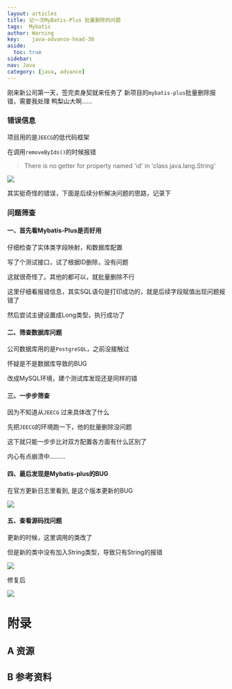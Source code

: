 ```yaml
---
layout: articles
title: 记一次MyBatis-Plus 批量删除的问题
tags:  Mybatis
author: Warning
key:    java-advance-head-30
aside:
  toc: true
sidebar:
nav: Java
category: [java, advance]
---
```


刚来新公司第一天，签完卖身契就来任务了
新项目的`mybatis-plus`批量删除报错，需要我处理
鸭梨山大啊……

<!--more-->


### 错误信息

项目用的是`JEECG`的低代码框架

在调用`removeByIds()`的时候报错

> There is no getter for property named 'id' in 'class java.lang.String'

![](https://gitee.com/war-ning/picture/raw/master/blog/Snipaste_2022-03-09_11-57-41.png)

其实挺奇怪的错误，下面是后续分析解决问题的思路，记录下



### 问题筛查



#### 一、首先看Mybatis-Plus是否好用

仔细检查了实体类字段映射，和数据库配置

写了个测试接口，试了根据ID删除，没有问题

这就很奇怪了。其他的都可以，就批量删除不行



这里仔细看报错信息，其实SQL语句是打印成功的，就是后续字段赋值出现问题报错了

然后尝试主键设置成Long类型，执行成功了



#### 二、筛查数据库问题

公司数据库用的是`PostgreSQL`，之前没接触过

怀疑是不是数据库导致的BUG

改成MySQL环境，建个测试库发现还是同样的错



#### 三、一步步筛查

因为不知道从`JEECG` 过来具体改了什么

先把`JEECG`的环境跑一下，他的批量删除没问题

这下就只能一步步比对双方配置各方面有什么区别了

内心有点崩溃中………



#### 四、最后发现是Mybatis-plus的BUG

在官方更新日志里看到, 是这个版本更新的BUG

![](https://gitee.com/war-ning/picture/raw/master/blog/20220314134652.png)





#### 五、查看源码找问题

更新的时候，这里调用的类改了

但是新的类中没有加入String类型，导致只有String的报错

![](https://gitee.com/war-ning/picture/raw/master/blog/20220314135823.png)



修复后

![](https://gitee.com/war-ning/picture/raw/master/blog/20220314135944.png)
# 附录
## A 资源
## B 参考资料

